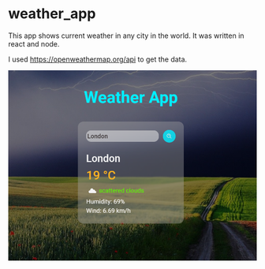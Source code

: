 # weather_app
This app shows current weather in any city in the world. It was written in react and node.

I used https://openweathermap.org/api to get the data.

![image](./src/assets/preview.PNG)
